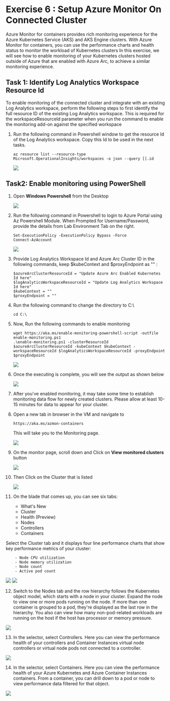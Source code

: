 # Exercise 6 : Setup Azure Monitor On Connected Cluster

Azure Monitor for containers provides rich monitoring experience for the Azure Kubernetes Service (AKS) and AKS Engine clusters. With Azure Monitor for containers, you can use the performance charts and health status to monitor the workload of Kubernetes clusters
In this exercise, we will see how to enable monitoring of your Kubernetes clusters hosted outside of Azure that are enabled with Azure Arc, to achieve a similar monitoring experience.

## Task 1: Identify Log Analytics Workspace Resource Id

To enable monitoring of the connected cluster and integrate with an existing Log Analytics workspace, perform the following steps to first identify the full resource ID of the existing Log Analytics workspace. 
This is required for the workspaceResourceId parameter when you run the command to enable the monitoring add-on against the specified workspace

1.  Run the following command in Powershell window to get the resource Id of the Log Analytics workspace. Copy this Id to be used in the next tasks.

    ```
    az resource list --resource-type Microsoft.OperationalInsights/workspaces -o json --query [].id
    ```
    ![](./images/arc-00041.png)   


## Task2: Enable monitoring using PowerShell

1.  Open **Windows Powershell** from the Desktop 

    ![](./images/arc-00042.png) 

2.  Run the following command in Powershell to login to Azure Portal using Az Powershell Module. When Prompted for Username/Password, provide the details from Lab Environment Tab on the right.
 
    ```
    Set-ExecutionPolicy -ExecutionPolicy Bypass -Force
    Connect-AzAccount
    ```
    ![](./images/arc-00043.png)   
    
3.  Provide Log Analytics Workspace Id and Azure Arc Cluster ID in the following commands, keep $kubeContext and $proxyEndpoint as "" :
 
    ```
    $azureArcClusterResourceId = "Update Azure Arc Enabled Kubernetes Id here"
    $logAnalyticsWorkspaceResourceId = "Update Log Analytics Workspace Id here"
    $kubeContext = ""
    $proxyEndpoint = ""
    ```
    
4.  Run the following command to change the directory to C:\
 
    ```
    cd C:\
    ```
    
5.  Now, Run the following commands to enable monitoring
 
    ```
    wget https://aka.ms/enable-monitoring-powershell-script -outfile enable-monitoring.ps1
    .\enable-monitoring.ps1 -clusterResourceId $azureArcClusterResourceId -kubeContext $kubeContext -workspaceResourceId $logAnalyticsWorkspaceResourceId -proxyEndpoint $proxyEndpoint
    ```
    ![](./images/arc-00044.png)  
    
6.  Once the executing is complete, you will see the output as shown below
 
    ![](./images/arc-00045.png)  
    
7.  After you've enabled monitoring, it may take some time to establish monitoring data flow for newly created clusters. Please allow at least 10-15 minutes for data to appear for your cluster.
 
8.  Open a new tab in browser in the VM and navigate to 
 
    ```
    https://aka.ms/azmon-containers
    ```
    
    This will take you to the Monitoring page.
    
    ![](./images/arc-00046.png)     
    
9.  On the monitor page, scroll down and Click on **View monitored clusters** button 
 
    ![](./images/arc-00047.png)  
    
10.  Then Click on the Cluster that is listed 

     ![](./images/arc-00048.png) 

11.  On the blade that comes up, you can see six tabs:

        - What's New 
        - Cluster
        - Health (Preview)
        - Nodes
        - Controllers
        - Containers

   Select the Cluster tab and it displays four line performance charts that show key performance metrics of your cluster:
    
        - Node CPU utilization
        - Node memory utilization
        - Node count
        - Active pod count   
    
   ![](./images/arc-0053.png)
   ![](./images/arc-0054.png) 
    
12.  Switch to the Nodes tab and the row hierarchy follows the Kubernetes object model, which starts with a node in your cluster. Expand the node to view one or more pods running on the node. If more than one container is grouped to a pod, they're displayed as the last row in the hierarchy. You also can view how many non-pod-related workloads are running on the host if the host has processor or memory pressure.
 
   ![](./images/arc-0055.png) 
    
13.  In the selector, select Controllers. Here you can view the performance health of your controllers and Container Instances virtual node controllers or virtual node pods not connected to a controller.
 
   ![](./images/arc-0056.png) 

14.  In the selector, select Containers. Here you can view the performance health of your Azure Kubernetes and Azure Container Instances containers. From a container, you can drill down to a pod or node to view performance data filtered for that object.
 
   ![](./images/arc-0057.png) 
    
